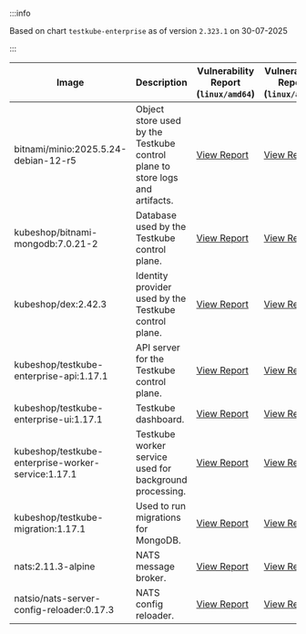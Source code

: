 :::info

Based on chart `testkube-enterprise` as of version `2.323.1` on 30-07-2025

:::

| Image | Description | Vulnerability Report (`linux/amd64`) | Vulnerability Report (`linux/arm64`) | Docker Image |
|-------|-------------|----------------------------------------|----------------------------------------|--------------|
| bitnami/minio:2025.5.24-debian-12-r5 | Object store used by the Testkube control plane to store logs and artifacts. | [View Report](./minio-2025.5.24-debian-12-r5_linux_amd64.md) | [View Report](./minio-2025.5.24-debian-12-r5_linux_arm64.md) | [View Image](https://hub.docker.com/layers/bitnami/minio/2025.5.24-debian-12-r5/images/sha256-b3d51900e846b92f7503ca6be07d2e8c56ebb6a13a60bc71b8777c716c074bcf?context=explore) |
| kubeshop/bitnami-mongodb:7.0.21-2 | Database used by the Testkube control plane. | [View Report](./bitnami-mongodb-7.0.21-2_linux_amd64.md) | [View Report](./bitnami-mongodb-7.0.21-2_linux_arm64.md) | [View Image](https://hub.docker.com/layers/kubeshop/bitnami-mongodb/7.0.21-2/images/sha256-c347474e6488832564a6ce3d1870056f52aa4e7123bb85ce391a60c0b4ecdf18?context=explore) |
| kubeshop/dex:2.42.3 | Identity provider used by the Testkube control plane. | [View Report](./dex-2.42.3_linux_amd64.md) | [View Report](./dex-2.42.3_linux_arm64.md) | [View Image](https://hub.docker.com/layers/kubeshop/dex/2.42.3/images/sha256-db03bd0a7b5d26c4c36034f227f3b16c1d3bdadf3bd56eb23f2ca9c442716cb6?context=explore) |
| kubeshop/testkube-enterprise-api:1.17.1 | API server for the Testkube control plane. | [View Report](./testkube-enterprise-api-1.17.1_linux_amd64.md) | [View Report](./testkube-enterprise-api-1.17.1_linux_arm64.md) | [View Image](https://hub.docker.com/layers/kubeshop/testkube-enterprise-api/1.17.1/images/sha256-9f44c5c793f1a90b61b6eaa85f773f231634af4fd818e356689ac2286d0be8a2?context=explore) |
| kubeshop/testkube-enterprise-ui:1.17.1 | Testkube dashboard. | [View Report](./testkube-enterprise-ui-1.17.1_linux_amd64.md) | [View Report](./testkube-enterprise-ui-1.17.1_linux_arm64.md) | [View Image](https://hub.docker.com/layers/kubeshop/testkube-enterprise-ui/1.17.1/images/sha256-8e3f26eea0e4319ff4fcfa7ce117b607a77c9f71ceb03e2e5ee9cab681da6ccd?context=explore) |
| kubeshop/testkube-enterprise-worker-service:1.17.1 | Testkube worker service used for background processing. | [View Report](./testkube-enterprise-worker-service-1.17.1_linux_amd64.md) | [View Report](./testkube-enterprise-worker-service-1.17.1_linux_arm64.md) | [View Image](https://hub.docker.com/layers/kubeshop/testkube-enterprise-worker-service/1.17.1/images/sha256-ef7557e07aff0f10770275638eb4eac793d568675a57a120c9e6d2d38004d6e2?context=explore) |
| kubeshop/testkube-migration:1.17.1 | Used to run migrations for MongoDB. | [View Report](./testkube-migration-1.17.1_linux_amd64.md) | [View Report](./testkube-migration-1.17.1_linux_arm64.md) | [View Image](https://hub.docker.com/layers/kubeshop/testkube-migration/1.17.1/images/sha256-a37b3b0c48d38bbefca4347d1cd92af17ece83a21df60cf1903c80c6769e7378?context=explore) |
| nats:2.11.3-alpine | NATS message broker. | [View Report](./nats-2.11.3-alpine_linux_amd64.md) | [View Report](./nats-2.11.3-alpine_linux_arm64.md) | [View Image](https://hub.docker.com/layers/library/nats/2.11.3-alpine/images/sha256-f6be324fcee27f2a91178d74f77bb4ba3e5a9d2e72ba7d6871f45d14aadca40a?context=explore) |
| natsio/nats-server-config-reloader:0.17.3 | NATS config reloader. | [View Report](./nats-server-config-reloader-0.17.3_linux_amd64.md) | [View Report](./nats-server-config-reloader-0.17.3_linux_arm64.md) | [View Image](https://hub.docker.com/layers/natsio/nats-server-config-reloader/0.17.3/images/sha256-6798c689cca8a98f34e57db124abe46c81edf9bfb02d54ad85da60d0e41ef592?context=explore) |
